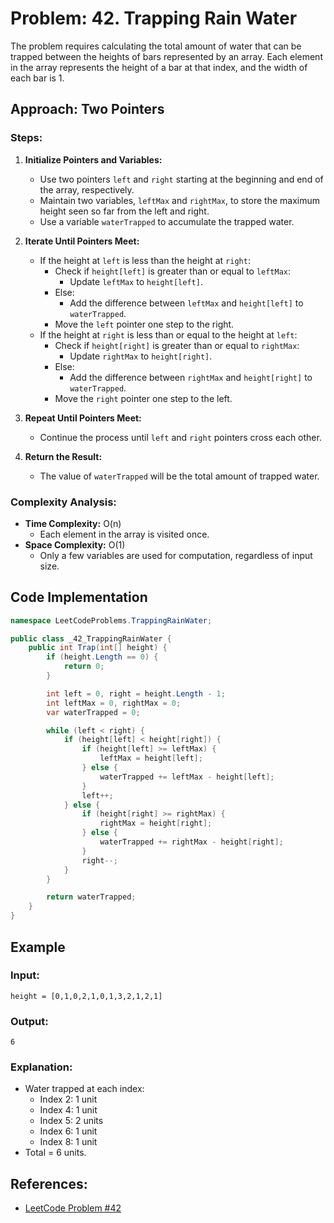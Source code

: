 # Problem: 42. Trapping Rain Water

The problem requires calculating the total amount of water that can be trapped between the heights of bars represented by an array. Each element in the array represents the height of a bar at that index, and the width of each bar is 1.

## Approach: Two Pointers

### Steps:
1. **Initialize Pointers and Variables:**
   - Use two pointers `left` and `right` starting at the beginning and end of the array, respectively.
   - Maintain two variables, `leftMax` and `rightMax`, to store the maximum height seen so far from the left and right.
   - Use a variable `waterTrapped` to accumulate the trapped water.

2. **Iterate Until Pointers Meet:**
   - If the height at `left` is less than the height at `right`:
     - Check if `height[left]` is greater than or equal to `leftMax`:
       - Update `leftMax` to `height[left]`.
     - Else:
       - Add the difference between `leftMax` and `height[left]` to `waterTrapped`.
     - Move the `left` pointer one step to the right.
   - If the height at `right` is less than or equal to the height at `left`:
     - Check if `height[right]` is greater than or equal to `rightMax`:
       - Update `rightMax` to `height[right]`.
     - Else:
       - Add the difference between `rightMax` and `height[right]` to `waterTrapped`.
     - Move the `right` pointer one step to the left.

3. **Repeat Until Pointers Meet:**
   - Continue the process until `left` and `right` pointers cross each other.

4. **Return the Result:**
   - The value of `waterTrapped` will be the total amount of trapped water.

### Complexity Analysis:
- **Time Complexity:** O(n)
  - Each element in the array is visited once.
- **Space Complexity:** O(1)
  - Only a few variables are used for computation, regardless of input size.

## Code Implementation

```csharp
namespace LeetCodeProblems.TrappingRainWater;

public class _42_TrappingRainWater {
    public int Trap(int[] height) {
        if (height.Length == 0) {
            return 0;
        }

        int left = 0, right = height.Length - 1;
        int leftMax = 0, rightMax = 0;
        var waterTrapped = 0;

        while (left < right) {
            if (height[left] < height[right]) {
                if (height[left] >= leftMax) {
                    leftMax = height[left];
                } else {
                    waterTrapped += leftMax - height[left];
                }
                left++;
            } else {
                if (height[right] >= rightMax) {
                    rightMax = height[right];
                } else {
                    waterTrapped += rightMax - height[right];
                }
                right--;
            }
        }

        return waterTrapped;
    }
}
```

## Example

### Input:
```plaintext
height = [0,1,0,2,1,0,1,3,2,1,2,1]
```

### Output:
```plaintext
6
```

### Explanation:
- Water trapped at each index:
  - Index 2: 1 unit
  - Index 4: 1 unit
  - Index 5: 2 units
  - Index 6: 1 unit
  - Index 8: 1 unit
- Total = 6 units.

## References:
- [LeetCode Problem #42](https://leetcode.com/problems/trapping-rain-water/)


